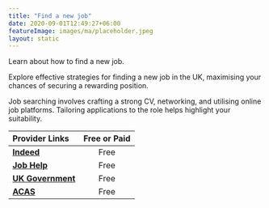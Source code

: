 ```yaml
---
title: "Find a new job"
date: 2020-09-01T12:49:27+06:00
featureImage: images/ma/placeholder.jpeg
layout: static
---
```


Learn about how to find a new job.

Explore effective strategies for finding a new job in the UK, maximising your chances of securing a rewarding position.

Job searching involves crafting a strong CV, networking, and utilising online job platforms. Tailoring applications to the role helps highlight your suitability.

| Provider Links      | Free or Paid  |  
| :-----------          | :--------------:      |  
| [**Indeed**](https://www.indeed.com/career-advice/finding-a-job/finding-job-while-employed) | Free  | 
| [**Job Help**](https://jobhelp.campaign.gov.uk/) | Free  | 
| [**UK Government**](https://www.gov.uk/find-a-job) | Free  | 
| [**ACAS**](https://www.acas.org.uk/resignation-letter-template) | Free  | 
  

<br/><br/>






